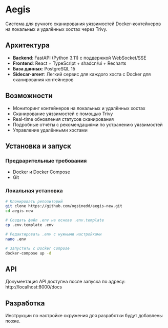 # Aegis

Система для ручного сканирования уязвимостей Docker-контейнеров на локальных и удалённых хостах через Trivy.

## Архитектура

- **Backend**: FastAPI (Python 3.11) с поддержкой WebSocket/SSE
- **Frontend**: React + TypeScript + shadcn/ui + Recharts
- **База данных**: PostgreSQL 15
- **Sidecar-агент**: Легкий сервис для каждого хоста с Docker для сканирования контейнеров

## Возможности

- Мониторинг контейнеров на локальных и удалённых хостах
- Сканирование уязвимостей с помощью Trivy
- Real-time обновления статусов сканирования
- Подробные отчёты с рекомендациями по устранению уязвимостей
- Управление удалёнными хостами

## Установка и запуск

### Предварительные требования

- Docker и Docker Compose
- Git

### Локальная установка

```bash
# Клонировать репозиторий
git clone https://github.com/ogsinedd/aegis-new.git
cd aegis-new

# Создать файл .env на основе .env.template
cp .env.template .env

# Редактировать .env с нужными настройками
nano .env

# Запустить с Docker Compose
docker-compose up -d
```

## API

Документация API доступна после запуска по адресу: http://localhost:8000/docs

## Разработка

Инструкции по настройке окружения для разработки будут добавлены позже.

